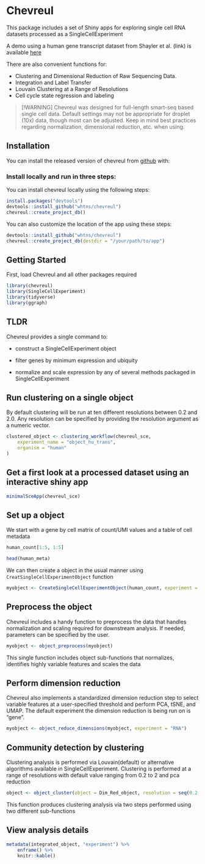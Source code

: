 
<!-- README.md is generated from README.Rmd. Please edit that file -->

# Chevreul

This package includes a set of Shiny apps for exploring single cell RNA
datasets processed as a SingleCellExperiment

A demo using a human gene transcript dataset from Shayler et al. (link)
is available
<a href="http://cobrinik-1.saban-chla.usc.edu:8080/app/objectApp" target="_blank" rel="noopener noreferrer">here</a>

There are also convenient functions for:

- Clustering and Dimensional Reduction of Raw Sequencing Data.
- Integration and Label Transfer
- Louvain Clustering at a Range of Resolutions
- Cell cycle state regression and labeling

> \[!WARNING\] Chevreul was designed for full-length smart-seq based
> single cell data. Default settings may not be appropriate for droplet
> (10x) data, though most can be adjusted. Keep in mind best practices
> regarding normalization, dimensional reduction, etc. when using.

## Installation

You can install the released version of chevreul from
<a href="https://github.com/whtns/chevreul" target="_blank" rel="noopener noreferrer">github</a>
with:

### Install locally and run in three steps:

You can install chevreul locally using the following steps:

``` r
install.packages("devtools")
devtools::install_github("whtns/chevreul")
chevreul::create_project_db()
```

You can also customize the location of the app using these steps:

``` r
devtools::install_github("whtns/chevreul")
chevreul::create_project_db(destdir = "/your/path/to/app")
```

## Getting Started

First, load Chevreul and all other packages required

``` r
library(chevreul)
library(SingleCellExperiment)
library(tidyverse)
library(ggraph)
```

## TLDR

Chevreul provides a single command to:

- construct a SingleCellExperiment object

- filter genes by minimum expression and ubiquity

- normalize and scale expression by any of several methods packaged in
  SingleCellExperiment

## Run clustering on a single object

By default clustering will be run at ten different resolutions between
0.2 and 2.0. Any resolution can be specified by providing the resolution
argument as a numeric vector.

``` r
clustered_object <- clustering_workflow(chevreul_sce,
    experiment_name = "object_hu_trans",
    organism = "human"
)
```

## Get a first look at a processed dataset using an interactive shiny app

``` r
minimalSceApp(chevreul_sce)
```

## Set up a object

We start with a gene by cell matrix of count/UMI values and a table of
cell metadata

``` r
human_count[1:5, 1:5]

head(human_meta)
```

We can then create a object in the usual manner using
`CreatSingleCellExperimentObject` function

``` r
myobject <- CreateSingleCellExperimentObject(human_count, experiment = "gene", meta.data = human_meta)
```

## Preprocess the object

Chevreul includes a handy function to preprocess the data that handles
normalization and scaling required for downstream analysis. If needed,
parameters can be specified by the user.

``` r
myobject <- object_preprocess(myobject)
```

This single function includes object sub-functions that normalizes,
identifies highly variable features and scales the data

## Perform dimension reduction

Chevreul also implements a standardized dimension reduction step to
select variable features at a user-specified threshold and perform PCA,
tSNE, and UMAP. The default experiment the dimension reduction is being
run on is “gene”.

``` r
myobject <- object_reduce_dimensions(myobject, experiment = "RNA")
```

## Community detection by clustering

Clustering analysis is performed via Louvain(default) or alternative
algorithms available in SingleCellExperiment. Clustering is performed at
a range of resolutions with default value ranging from 0.2 to 2 and pca
reduction

``` r
object <- object_cluster(object = Dim_Red_object, resolution = seq(0.2, 2, by = 0.2))
```

This function produces clustering analysis via two steps performed using
two different sub-functions

## View analysis details

``` r
metadata(integrated_object, "experiment") %>%
    enframe() %>%
    knitr::kable()
```
